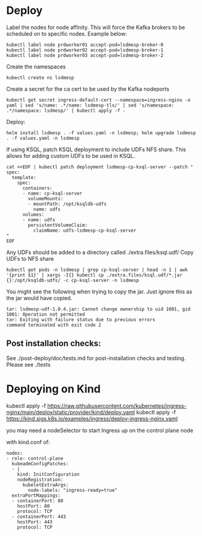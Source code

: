 # Deploy

Label the nodes for node affinity. This will force the Kafka brokers to be scheduled on to specific nodes.
Example below:
```
kubectl label node prdworker01 accept-pod=lsdmesp-broker-0
kubectl label node prdworker02 accept-pod=lsdmesp-broker-1
kubectl label node prdworker03 accept-pod=lsdmesp-broker-2
```

Create the namespaces
```
kubectl create ns lsdmesp
```

Create a secret for the ca cert to be used by the Kafka nodeports
```
kubectl get secret ingress-default-cert --namespace=ingress-nginx -o yaml | sed 's/name: .*/name: lsdmesp-tls/' | sed 's/namespace: .*/namespace: lsdmesp/' | kubectl apply -f -
```

Deploy:
```
helm install lsdmesp . -f values.yaml -n lsdmesp; helm upgrade lsdmesp . -f values.yaml -n lsdmesp
```

If using KSQL, patch KSQL deployment to include UDFs NFS share. This allows for adding custom UDFs to be used in KSQL.
```
cat <<EOF | kubectl patch deployment lsdmesp-cp-ksql-server --patch "
spec:
  template:
    spec:
      containers:
      - name: cp-ksql-server
        volumeMounts:
        - mountPath: /opt/ksqldb-udfs
          name: udfs
      volumes:
      - name: udfs
        persistentVolumeClaim:
          claimName: udfs-lsdmesp-cp-ksql-server
"
EOF
```

Any UDFs should be added to a directory called ./extra.files/ksql.udf/
Copy UDFs to NFS share
```
kubectl get pods -n lsdmesp | grep cp-ksql-server | head -n 1 | awk '{print $1}' | xargs -I{} kubectl cp ./extra.files/ksql.udf/*.jar {}:/opt/ksqldb-udfs/ -c cp-ksql-server -n lsdmesp
```
You might see the following when trying to copy the jar.   Just ignore this as the jar would have copied.
```
tar: lsdmesp-udf-1.0.4.jar: Cannot change ownership to uid 1001, gid 1001: Operation not permitted
tar: Exiting with failure status due to previous errors
command terminated with exit code 2
```

## Post installation checks:

See ./post-deploy/doc/tests.md for post-installation checks and testing.
Please see ./tests


# Deploying on Kind

kubectl apply -f https://raw.githubusercontent.com/kubernetes/ingress-nginx/main/deploy/static/provider/kind/deploy.yaml
kubectl apply -f https://kind.sigs.k8s.io/examples/ingress/deploy-ingress-nginx.yaml

you may need a nodeSelector to start Ingress up on the control plane node

with kind.conf of:
```
nodes:
- role: control-plane
  kubeadmConfigPatches:
  - |
    kind: InitConfiguration
    nodeRegistration:
      kubeletExtraArgs:
        node-labels: "ingress-ready=true"
  extraPortMappings:
  - containerPort: 80
    hostPort: 80
    protocol: TCP
  - containerPort: 443
    hostPort: 443
    protocol: TCP
```